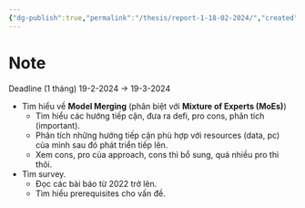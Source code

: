 ```yaml
---
{"dg-publish":true,"permalink":"/thesis/report-1-18-02-2024/","created":"2024-02-24T20:29:53.705+07:00","updated":"2024-02-25T15:01:43.785+07:00"}
---
```



# Note

Deadline (1 tháng) 19-2-2024 -> 19-3-2024
- Tìm hiểu về **Model Merging** (phân biệt với **Mixture of Experts (MoEs)**)
	- Tìm hiểu các hướng tiếp cận, đưa ra defi, pro cons, phân tích (important).
	- Phân tích những hướng tiếp cận phù hợp với resources (data, pc) của mình sau đó phát triển tiếp lên.
	- Xem cons, pro của approach, cons thì bổ sung, quá nhiều pro thì thôi.
- Tìm survey.
	- Đọc các bài báo từ 2022 trở lên.
	- Tìm hiểu prerequisites cho vấn đề.
